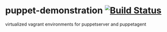 # puppet-demonstration [![Build Status](https://travis-ci.org/jeff1evesque/puppet-demonstration.svg?branch=master)](https://travis-ci.org/jeff1evesque/puppet-demonstration)

virtualized vagrant environments for puppetserver and puppetagent
